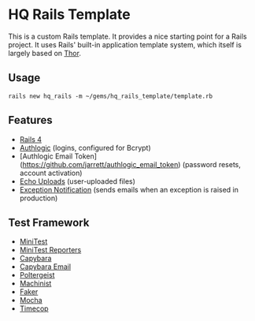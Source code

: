 # HQ Rails Template

This is a custom Rails template. It provides a nice starting point for a Rails project.
It uses Rails' built-in application template system, which itself is largely based on
[Thor](https://github.com/erikhuda/thor).

## Usage

    rails new hq_rails -m ~/gems/hq_rails_template/template.rb

## Features

* [Rails 4](https://github.com/rails/rails)
* [Authlogic](https://github.com/binarylogic/authlogic) (logins, configured for Bcrypt)
* [Authlogic Email Token] (https://github.com/jarrett/authlogic_email_token)
  (password resets, account activation)
* [Echo Uploads](https://github.com/jarrett/echo_uploads) (user-uploaded files)
* [Exception Notification](https://github.com/smartinez87/exception_notification)
  (sends emails when an exception is raised in production)

## Test Framework

* [MiniTest](https://github.com/seattlerb/minitest)
* [MiniTest Reporters](https://github.com/kern/minitest-reporters)
* [Capybara](https://github.com/jnicklas/capybara)
* [Capybara Email](https://github.com/dockyard/capybara-email)
* [Poltergeist](https://github.com/teampoltergeist/poltergeist)
* [Machinist](https://github.com/notahat/machinist)
* [Faker](https://github.com/stympy/faker)
* [Mocha](https://github.com/freerange/mocha)
* [Timecop](https://github.com/travisjeffery/timecop)